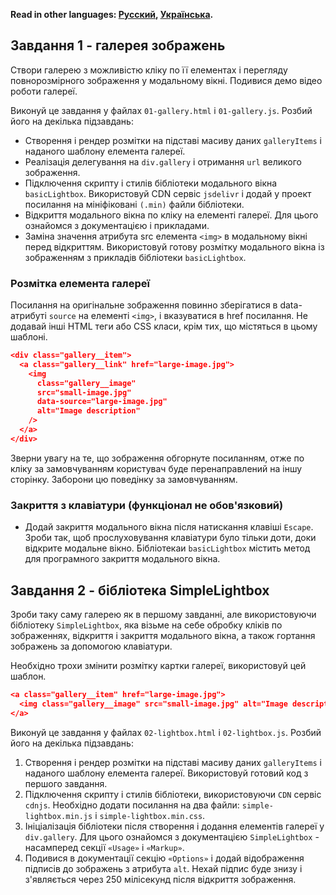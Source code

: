 **Read in other languages: [Русский](README.md), [Українська](README.ua.md).**

## Завдання 1 - галерея зображень

Створи галерею з можливістю кліку по її елементах і перегляду повнорозмірного
зображення у модальному вікні. Подивися демо відео роботи галереї.

Виконуй це завдання у файлах `01-gallery.html` і `01-gallery.js`. Розбий його на
декілька підзавдань:

- Створення і рендер розмітки на підставі масиву даних `galleryItems` і наданого
  шаблону елемента галереї.
- Реалізація делегування на `div.gallery` і отримання `url` великого зображення.
- Підключення скрипту і стилів бібліотеки модального вікна `basicLightbox`.
  Використовуй CDN сервіс `jsdelivr` і додай у проект посилання на мініфіковані
  `(.min)` файли бібліотеки.
- Відкриття модального вікна по кліку на елементі галереї. Для цього ознайомся з
  документацією і прикладами.
- Заміна значення атрибута src елемента `<img>` в модальному вікні перед
  відкриттям. Використовуй готову розмітку модального вікна із зображенням з
  прикладів бібліотеки `basicLightbox`.

### Розмітка елемента галереї

Посилання на оригінальне зображення повинно зберігатися в data-атрибуті `source`
на елементі `<img>`, і вказуватися в href посилання. Не додавай інші HTML теги
або CSS класи, крім тих, що містяться в цьому шаблоні.

```json
<div class="gallery__item">
  <a class="gallery__link" href="large-image.jpg">
    <img
      class="gallery__image"
      src="small-image.jpg"
      data-source="large-image.jpg"
      alt="Image description"
    />
  </a>
</div>
```

Зверни увагу на те, що зображення обгорнуте посиланням, отже по кліку за
замовчуванням користувач буде перенаправлений на іншу сторінку. Заборони цю
поведінку за замовчуванням.

### Закриття з клавіатури (функціонал не обов'язковий)

- Додай закриття модального вікна після натискання клавіші `Escape`. Зроби так,
  щоб прослуховування клавіатури було тільки доти, доки відкрите модальне вікно.
  Бібліотекаи `basicLightbox` містить метод для програмного закриття модального
  вікна.

## Завдання 2 - бібліотека SimpleLightbox

Зроби таку саму галерею як в першому завданні, але використовуючи бібліотеку
`SimpleLightbox`, яка візьме на себе обробку кліків по зображеннях, відкриття і
закриття модального вікна, а також гортання зображень за допомогою клавіатури.

Необхідно трохи змінити розмітку картки галереї, використовуй цей шаблон.

```json
<a class="gallery__item" href="large-image.jpg">
  <img class="gallery__image" src="small-image.jpg" alt="Image description" />
</a>
```

Виконуй це завдання у файлах `02-lightbox.html` і `02-lightbox.js`. Розбий його
на декілька підзавдань:

1. Створення і рендер розмітки на підставі масиву даних `galleryItems` і
   наданого шаблону елемента галереї. Використовуй готовий код з першого
   завдання.
2. Підключення скрипту і стилів бібліотеки, використовуючи `CDN` сервіс `cdnjs`.
   Необхідно додати посилання на два файли: `simple-lightbox.min.js` і
   `simple-lightbox.min.css`.
3. Ініціалізація бібліотеки після створення і додання елементів галереї у
   `div.gallery`. Для цього ознайомся з документацією `SimpleLightbox` -
   насамперед секції `«Usage»` і `«Markup»`.
4. Подивися в документації секцію `«Options»` і додай відображення підписів до
   зображень з атрибута `alt`. Нехай підпис буде знизу і з'являється через 250
   мілісекунд після відкриття зображення.
